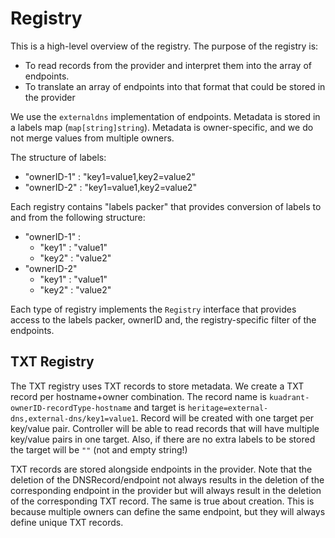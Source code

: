 # Registry 
This is a high-level overview of the registry. 
The purpose of the registry is: 
- To read records from the provider and interpret them into the array of endpoints. 
- To translate an array of endpoints into that format that could be stored in the provider 

We use the `externaldns` implementation of endpoints. Metadata is stored in a labels map (`map[string]string`). Metadata is owner-specific, and we do not merge values from multiple owners. 

The structure of labels: 
- "ownerID-1" : "key1=value1,key2=value2"
- "ownerID-2" : "key1=value1,key2=value2"

Each registry contains "labels packer" that provides conversion of labels to and from the following structure: 

- "ownerID-1" :
  - "key1" : "value1"
  - "key2" : "value2"
- "ownerID-2"
  - "key1" : "value1"
  - "key2" : "value2"

Each type of registry implements the `Registry` interface that provides access to the labels packer, ownerID and, the registry-specific filter of the endpoints. 

## TXT Registry
The TXT registry uses TXT records to store metadata. We create a TXT record per hostname+owner combination. 
The record name is `kuadrant-ownerID-recordType-hostname` and target is `heritage=external-dns,external-dns/key1=value1`. 
Record will be created with one target per key/value pair. 
Controller will be able to read records that will have multiple key/value pairs in one target. Also, if there are no extra labels to be stored the target will be `""` (not and empty string!)

TXT records are stored alongside endpoints in the provider. Note that the deletion of the DNSRecord/endpoint not always results in the deletion of the corresponding endpoint in the provider but will always result in the deletion of the corresponding TXT record. The same is true about creation. This is because multiple owners can define the same endpoint, but they will always define unique TXT records. 
